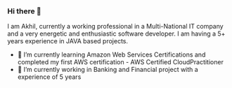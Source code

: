 ### Hi there 👋

<!--
**akhilgandhi/akhilgandhi** is a ✨ _special_ ✨ repository because its `README.md` (this file) appears on your GitHub profile.

- 🔭 I’m currently working on ...
- 🌱 I’m currently learning ...
- 👯 I’m looking to collaborate on ...
- 🤔 I’m looking for help with ...
- 💬 Ask me about ...
- 📫 How to reach me: ...
- 😄 Pronouns: ...
- ⚡ Fun fact: ...
-->

I am Akhil, currently a working professional in a Multi-National IT company and a very energetic and enthusiastic software developer. I am having a 5+ years experience in JAVA based projects.

- 🌱 I’m currently learning Amazon Web Services Certifications and completed my first AWS certification - AWS Certified CloudPractitioner
- 🔭 I’m currently working in Banking and Financial project with a experience of 5 years
